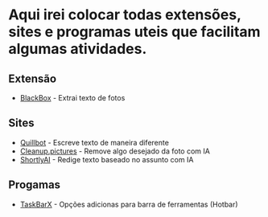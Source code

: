 # Aqui irei colocar todas extensões, sites e programas uteis que facilitam algumas atividades.  
## Extensão
* [BlackBox](https://chrome.google.com/webstore/detail/blackbox-select-copy-past/mcgbeeipkmelnpldkobichboakdfaeon)  - Extrai texto de fotos

## Sites  
* [Quillbot](https://quillbot.com/)  - Escreve texto de maneira diferente
* [Cleanup.pictures](https://cleanup.pictures/) - Remove algo desejado da foto com IA
* [ShortlyAI](https://www.shortlyai.com/) - Redige texto baseado no assunto com IA
## Progamas  
* [TaskBarX](https://github.com/ChrisAnd1998/TaskbarX) - Opções adicionas para barra de ferramentas (Hotbar)

